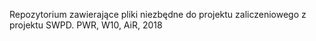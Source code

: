 Repozytorium zawierające pliki niezbędne do projektu zaliczeniowego z projektu SWPD. PWR, W10, AiR, 2018
